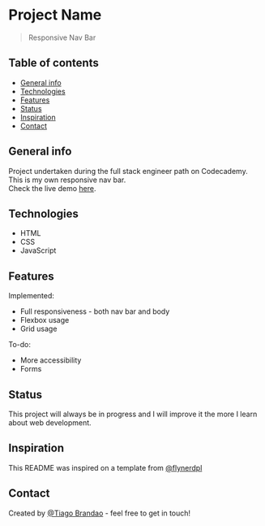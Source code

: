 # Project Name

> Responsive Nav Bar

## Table of contents

-   [General info](#general-info)
-   [Technologies](#technologies)
-   [Features](#features)
-   [Status](#status)
-   [Inspiration](#inspiration)
-   [Contact](#contact)

## General info

Project undertaken during the full stack engineer path on Codecademy.
This is my own responsive nav bar.\
Check the live demo [here](https://brandaspt.github.io/business-site/).

## Technologies

-   HTML
-   CSS
-   JavaScript

## Features

Implemented:

-   Full responsiveness - both nav bar and body
-   Flexbox usage
-   Grid usage

To-do:

-   More accessibility
-   Forms

## Status

This project will always be in progress and I will improve it the more I learn about web development.

## Inspiration

This README was inspired on a template from [@flynerdpl](https://www.flynerd.pl/)

## Contact

Created by [@Tiago Brandao](https://www.imtiago.world) - feel free to get in touch!
